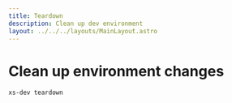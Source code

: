```yaml
---
title: Teardown
description: Clean up dev environment
layout: ../../../layouts/MainLayout.astro
---
```


# Clean up environment changes

```
xs-dev teardown
```
